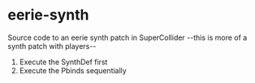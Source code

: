 # eerie-synth
Source code to an eerie synth patch in SuperCollider
--this is more of a synth patch with players--
1. Execute the SynthDef first
2. Execute the Pbinds sequentially
